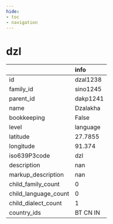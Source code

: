 ```yaml
---
hide:
- toc
- navigation
---
```

# dzl
|                      | info     |
|:---------------------|:---------|
| id                   | dzal1238 |
| family_id            | sino1245 |
| parent_id            | dakp1241 |
| name                 | Dzalakha |
| bookkeeping          | False    |
| level                | language |
| latitude             | 27.7855  |
| longitude            | 91.374   |
| iso639P3code         | dzl      |
| description          | nan      |
| markup_description   | nan      |
| child_family_count   | 0        |
| child_language_count | 0        |
| child_dialect_count  | 1        |
| country_ids          | BT CN IN |